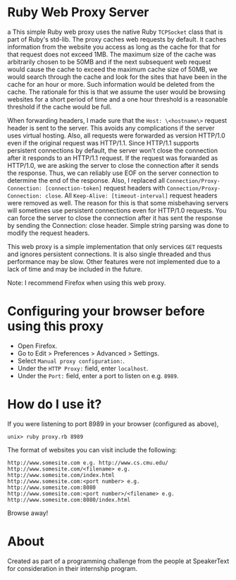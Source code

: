 # Ruby Web Proxy Server
a
This simple Ruby web proxy uses the native Ruby `TCPSocket` class that is part
of Ruby's std-lib. The proxy caches web requests by default. It caches
information from the website you access as long as the cache for that for that
request does not exceed 1MB. The maximum size of the cache was arbitrarily
chosen to be 50MB and if the next subsequent web request would cause the cache
to exceed the maximum cache size of 50MB, we would search through the cache and
look for the sites that have been in the cache for an hour or more. Such
information would be deleted from the cache. The rationale for this is that we
assume the user would be browsing websites for a short period of time and a one
hour threshold is a reasonable threshold if the cache would be full.

When forwarding headers, I made sure that the `Host: \<hostname\>` request
header is sent to the server. This avoids any complications if the server uses
virtual hosting. Also, all requests were forwarded as version HTTP/1.0 even if
the original request was HTTP/1.1. Since HTTP/1.1 supports persistent
connections by default, the server won’t close the connection after it responds
to an HTTP/1.1 request. If the request was forwarded as HTTP/1.0, we are asking
the server to close the connection after it sends the response. Thus, we can
reliably use EOF on the server connection to determine the end of the response.
Also, I replaced all `Connection/Proxy-Connection: [connection-token]` request
headers with `Connection/Proxy-Connection: close`. All `Keep-Alive: [timeout-interval]`
request headers were removed as well. The reason for this is that some
misbehaving servers will sometimes use persistent connections even for HTTP/1.0
requests. You can force the server to close the connection after it has sent the
response by sending the Connection: close header. Simple string parsing was done
to modify the request headers.

This web proxy is a simple implementation that only services `GET` requests
and ignores persistent connections. It is also single threaded and thus
performance may be slow. Other features were not implemented due to a lack of
time and may be included in the future.

Note: I recommend Firefox when using this web proxy.

# Configuring your browser before using this proxy

* Open Firefox.
* Go to Edit > Preferences > Advanced > Settings.
* Select `Manual proxy configuration:`.
* Under the `HTTP Proxy:` field, enter `localhost`.
* Under the `Port:` field, enter a port to listen on e.g. `8989`.

# How do I use it?
	
If you were listening to port 8989 in your browser (configured as above),

	unix> ruby proxy.rb 8989

The format of websites you can visit include the following:

	http://www.somesite.com e.g. http://www.cs.cmu.edu/
	http://www.somesite.com/<filename> e.g. http://www.somesite.com/index.html
	http://www.somesite.com:<port number> e.g. http://www.somesite.com:8080
	http://www.somesite.com:<port number>/<filename> e.g. http://www.somesite.com:8080/index.html

Browse away!

# About

Created as part of a programming challenge from the people at SpeakerText for
consideration in their internship program.
